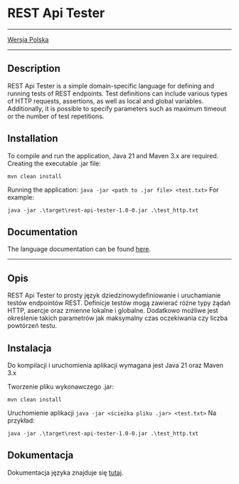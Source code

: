 # REST Api Tester
___
[Wersja Polska](#instalacja)

---

## Description
REST Api Tester is a simple domain-specific language for defining and running tests of REST endpoints. 
Test definitions can include various types of HTTP requests, assertions, as well as local and global variables. Additionally, it is possible to specify parameters such as maximum timeout or the number of test repetitions.

## Installation
To compile and run the application, Java 21 and Maven 3.x are required.
Creating the executable .jar file:
```
mvn clean install
```
Running the application: `java -jar <path to .jar file> <test.txt>` 
For example:
```
java -jar .\target\rest-api-tester-1.0-0.jar .\test_http.txt
```

## Documentation
The language documentation can be found [here](DOCS.md).

---

## Opis
REST Api Tester to prosty język dziedzinowydefiniowanie i uruchamianie testów endpointów REST.
Definicje testów mogą zawierać różne typy żądań HTTP, asercje oraz zmienne lokalne i globalne. Dodatkowo możliwe jest określenie takich parametrów jak maksymalny czas oczekiwania czy liczba powtórzeń testu.

## Instalacja

Do kompilacji i uruchomienia aplikacji wymagana jest Java 21 oraz Maven 3.x

Tworzenie pliku wykonawczego .jar:
```
mvn clean install
```
Uruchomienie aplikacji `java -jar <ścieżka pliku .jar> <test.txt>`
Na przykład:
```
java -jar .\target\rest-api-tester-1.0-0.jar .\test_http.txt
```

## Dokumentacja
Dokumentacja języka znajduje się [tutaj](DOCS.md).

